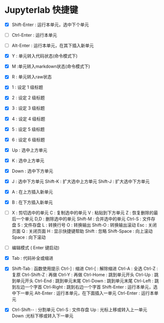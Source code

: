 # Jupyterlab 快捷键

- [x] Shift-Enter : 运行本单元，选中下个单元
- [ ]  Ctrl-Enter : 运行本单元
- [ ]  Alt-Enter : 运行本单元，在其下插入新单元
- [x]  Y : 单元转入代码状态(命令模式下)
- [x]  M :单元转入markdown状态(命令模式下)
- [x]  R : 单元转入raw状态
- [x]  1 : 设定 1 级标题
- [x] 2 : 设定 2 级标题
- [x] 3 : 设定 3 级标题
- [x]  4 : 设定 4 级标题
- [x]  5 : 设定 5 级标题
- [x]  6 : 设定 6 级标题
- [x]  Up : 选中上方单元
- [x]  K : 选中上方单元
- [x]  Down : 选中下方单元
- [x]  J : 选中下方单元
   Shift-K : 扩大选中上方单元
   Shift-J : 扩大选中下方单元
- [x]  A : 在上方插入新单元
- [x]  B : 在下方插入新单元
- [ ]  X : 剪切选中的单元
   C : 复制选中的单元
   V : 粘贴到下方单元
   Z : 恢复删除的最后一个单元
   D,D : 删除选中的单元
   Shift-M : 合并选中的单元
   Ctrl-S : 文件存盘
   S : 文件存盘
   L : 转换行号
   O : 转换输出
   Shift-O : 转换输出滚动
   Esc : 关闭页面
   Q : 关闭页面
   H : 显示快捷键帮助
   Shift : 忽略
   Shift-Space : 向上滚动
   Space : 向下滚动
- [ ]  编辑模式 ( Enter 键启动)
- [x]  Tab : 代码补全或缩进
- [x]  Shift-Tab : 函数使用提示
   Ctrl-] : 缩进
   Ctrl-[ : 解除缩进
   Ctrl-A : 全选
   Ctrl-Z : 复原
   Ctrl-Shift-Z : 再做
   Ctrl-Y : 再做
   Ctrl-Home : 跳到单元开头
   Ctrl-Up : 跳到单元开头
   Ctrl-End : 跳到单元末尾
   Ctrl-Down : 跳到单元末尾
   Ctrl-Left : 跳到左边一个字首
   Ctrl-Right : 跳到右边一个字首
   Shift-Enter : 运行本单元，选中下一单元
   Alt-Enter : 运行本单元，在下面插入一单元
   Ctrl-Enter : 运行本单元
- [x]  Ctrl-Shift-- : 分割单元
   Ctrl-S : 文件存盘
   Up : 光标上移或转入上一单元
   Down :光标下移或转入下一单元

